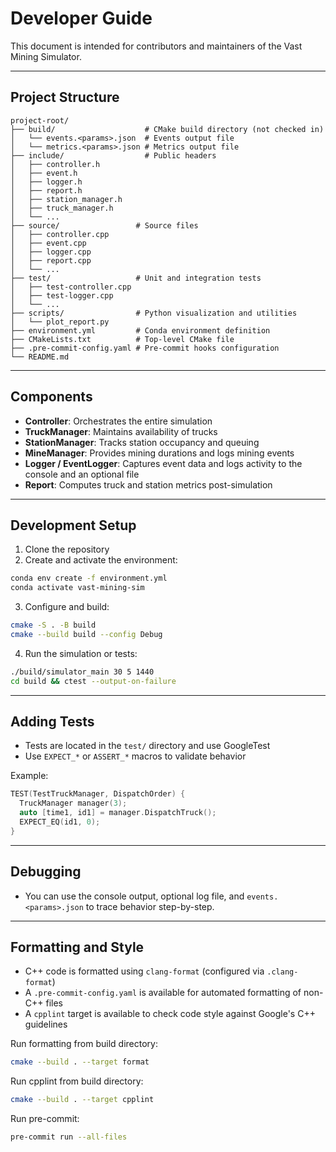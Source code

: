 # Developer Guide

This document is intended for contributors and maintainers of the Vast Mining Simulator.

---

## Project Structure

```
project-root/
├── build/                    # CMake build directory (not checked in)
│   └── events.<params>.json  # Events output file
│   └── metrics.<params>.json # Metrics output file
├── include/                  # Public headers
│   ├── controller.h
│   ├── event.h
│   ├── logger.h
│   ├── report.h
│   ├── station_manager.h
│   ├── truck_manager.h
│   └── ...
├── source/                 # Source files
│   ├── controller.cpp
│   ├── event.cpp
│   ├── logger.cpp
│   ├── report.cpp
│   └── ...
├── test/                   # Unit and integration tests
│   ├── test-controller.cpp
│   ├── test-logger.cpp
│   └── ...
├── scripts/                # Python visualization and utilities
│   └── plot_report.py
├── environment.yml         # Conda environment definition
├── CMakeLists.txt          # Top-level CMake file
├── .pre-commit-config.yaml # Pre-commit hooks configuration
└── README.md
```

---

## Components

- **Controller**: Orchestrates the entire simulation
- **TruckManager**: Maintains availability of trucks
- **StationManager**: Tracks station occupancy and queuing
- **MineManager**: Provides mining durations and logs mining events
- **Logger / EventLogger**: Captures event data and logs activity to the console and an optional file
- **Report**: Computes truck and station metrics post-simulation

---

## Development Setup

1. Clone the repository
2. Create and activate the environment:

```bash
conda env create -f environment.yml
conda activate vast-mining-sim
```

3. Configure and build:
```bash
cmake -S . -B build
cmake --build build --config Debug
```

4. Run the simulation or tests:
```bash
./build/simulator_main 30 5 1440
cd build && ctest --output-on-failure
```

---

## Adding Tests

- Tests are located in the `test/` directory and use GoogleTest
- Use `EXPECT_*` or `ASSERT_*` macros to validate behavior

Example:
```cpp
TEST(TestTruckManager, DispatchOrder) {
  TruckManager manager(3);
  auto [time1, id1] = manager.DispatchTruck();
  EXPECT_EQ(id1, 0);
}
```

---

## Debugging

- You can use the console output, optional log file, and `events.<params>.json` to trace behavior step-by-step.

---

## Formatting and Style

- C++ code is formatted using `clang-format` (configured via `.clang-format`)
- A `.pre-commit-config.yaml` is available for automated formatting of non-C++ files
- A `cpplint` target is available to check code style against Google's C++ guidelines

Run formatting from build directory:
```bash
cmake --build . --target format
```

Run cpplint from build directory:
```bash
cmake --build . --target cpplint
```

Run pre-commit:
```bash
pre-commit run --all-files
```
